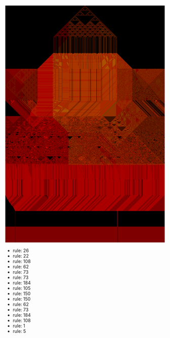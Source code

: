 ![photo](./output.png) 
 * rule: 26
* rule: 22
* rule: 108
* rule: 62
* rule: 73
* rule: 73
* rule: 184
* rule: 105
* rule: 150
* rule: 150
* rule: 62
* rule: 73
* rule: 184
* rule: 108
* rule: 1
* rule: 5
